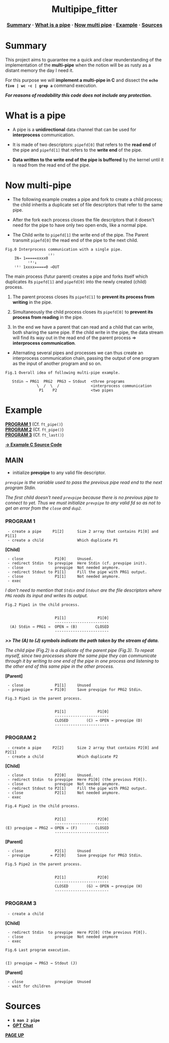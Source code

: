 <h1 align="center">
    Multipipe_fitter
</h1>

<h3 align="center">
    <a href="#summary">Summary</a>
    <span> · </span>
    <a href="#what-is-a-pipe">What is a pipe</a>
    <span> · </span>
    <a href="#now-multi-pipe">Now multi pipe</a>
    <span> · </span>
    <a href="#example">Example</a>
    <span> · </span>
    <a href="#sources">Sources</a>
</h3>

# Summary

This project aims to guarantee me a quick and clear reunderstanding of the
implementation of the **multi-pipe** when the notion will be as rusty as a
distant memory the day I need it.

For this purpose we will **implement a multi-pipe in C** and dissect the **`echo
five | wc -c | grep a`** command execution.

***For reasons of readability this code does not include any protection.***

# What is a pipe

- A pipe is a **unidirectional** data channel that can be used for **interprocess**
  communication.

- It is made of two descriptors: `pipefd[0]` that refers to the **read end** of
  the pipe and `pipefd[1]` that refers to the **write end** of the pipe.

- **Data written to the write end of the pipe is buffered** by the kernel until it
  is read from the read end of the pipe.

# Now multi-pipe

- The following example creates a pipe and fork to create a child process; the
  child inherits a duplicate set of file descriptors that refer to the same
  pipe.

- After the fork each process closes the file descriptors that it doesn't need
  for the pipe to have only two open ends, like a normal pipe.

- The Child write to `pipefd[1]` the write end of the pipe.  The Parent transmit
  `pipefd[0]` the read end of the pipe to the next child.

```
Fig.0 Interprocess communication with a single pipe.
                   ₍₂₎
    IN→ 1=====xxxx0
          ⁽³⁾↓
    ⁽¹⁾ 1xxxx=====0 →OUT
```

The main process (futur parent) creates a pipe and forks itself which duplicates
its `pipefd[1]` and `pipefd[0]` into the newly created (child) process.

1. The parent process closes its `pipefd[1]` to **prevent its process from
writing** in the pipe.

2. Simultaneously the child process closes its `pipefd[0]` to **prevent its
process from reading** in the pipe.

3. In the end we have a parent that can read and a child that can write, both
sharing the same pipe.  If the child write in the pipe, the data stream will
find its way out in the read end of the parent process ⇒ **interprocess
communication**.

- Alternating several pipes and processes we can thus create an interprocess
  communication chain, passing the output of one program as the input of another
  program and so on.


```
Fig.1 Overall idea of following multi-pipe example.

   Stdin → PRG1  PRG2  PRG3 → Stdout  <three programs
              \  /  \  /              <interprocess communication
               P1    P2               <two pipes
```

# Example

[**PROGRAM 1**](#program-1) (Cf. `ft_pipe()`)<br>
[**PROGRAM 2**](#program-2) (Cf. `ft_pipe()`)<br>
[**PROGRAM 3**](#program-3) (Cf. `ft_last()`)<br>

[**→ Example C Source Code**](https://github.com/clemedon/Multipipe_tutor/tree/main/src)

## MAIN

 - initialize **prevpipe** to any valid file descriptor.

*`prevpipe` is the variable used to pass the previous pipe read end to the next
program Stdin.*

*The first child doesn't need `prevpipe` because there is no previous pipe to
connect to yet. Thus we must initialize `prevpipe` to any valid fd so as not to
get an error from the `close` and `dup2`.*

### PROGRAM 1

```
 - create a pipe     P1[2]      Size 2 array that contains P1[0] and P1[1]
 - create a child               Which duplicate P1
```

**[Child]**

```
 - close              P1[0]     Unused.
 - redirect Stdin  to prevpipe  Here Stdin (cf. prevpipe init).
 - close              prevpipe  Not needed anymore.
 - redirect Stdout to P1[1]     Fill the pipe with PRG1 output.
 - close              P1[1]     Not needed anymore.
 - exec
```

*I don't need to mention that `Stdin` and `Stdout` are the file descriptors
where `PRG` reads its input and writes its output.*

```
Fig.2 Pipe1 in the child process.


                      P1[1]              P1[0]
                      ------------------------
  (A) Stdin → PRG1 →  OPEN → (B)        CLOSED
                      ------------------------
```

***>> The (A) to (J) symbols indicate the path taken by the stream of data.***

*The child pipe (Fig.2) is a duplicate of the parent pipe (Fig.3).  To repeat
myself, since two processes share the same pipe they can communicate through it
by writing to one end of the pipe in one process and listening to the other end
of this same pipe in the other process.*

**[Parent]**

```
 - close              P1[1]     Unused
 - prevpipe         = P1[0]     Save prevpipe for PRG2 Stdin.
```

```
Fig.3 Pipe1 in the parent process.


                      P1[1]              P1[0]
                      ------------------------
                      CLOSED        (C) → OPEN → prevpipe (D)
                      ------------------------
```

### PROGRAM 2

```
 - create a pipe     P2[2]      Size 2 array that contains P2[0] and P2[1]
 - create a child               Which duplicate P2
```

**[Child]**

```
 - close              P2[0]     Unused.
 - redirect Stdin  to prevpipe  Here P1[0] (the previous P[0]).
 - close              prevpipe  Not needed anymore.
 - redirect Stdout to P2[1]     Fill the pipe with PRG2 output.
 - close              P2[1]     Not needed anymore.
 - exec
```

```
Fig.4 Pipe2 in the child process.


                      P2[1]              P2[0]
                      ------------------------
(E) prevpipe → PRG2 → OPEN → (F)        CLOSED
                      ------------------------
```

**[Parent]**

```
 - close              P2[1]     Unused
 - prevpipe         = P2[0]     Save prevpipe for PRG3 Stdin.
```

```
Fig.5 Pipe2 in the parent process.


                      P2[1]              P2[0]
                      ------------------------
                      CLOSED        (G) → OPEN → prevpipe (H)
                      ------------------------
```

### PROGRAM 3

```
 - create a child
```

**[Child]**

```
 - redirect Stdin  to prevpipe  Here P2[0] (the previous P[0]).
 - close              prevpipe  Not needed anymore
 - exec
```

```
Fig.6 Last program execution.


(I) prevpipe → PRG3 → Stdout (J)
```

**[Parent]**

```
 - close              prevpipe  Unused
 - wait for children
```

# Sources

- **`$ man 2 pipe`**
- [**GPT Chat**](https://chat.openai.com/chat)

[**PAGE UP**](#program-3)
